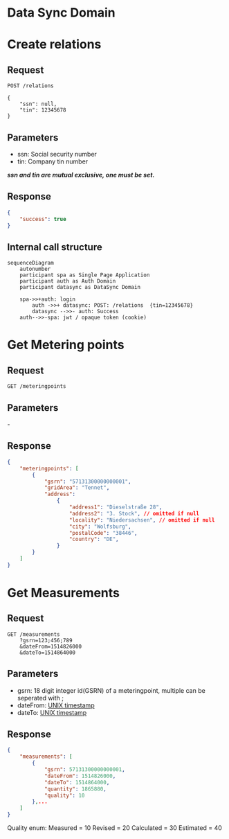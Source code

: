 # Data Sync Domain

# Create relations

## Request

```text
POST /relations

{
    "ssn": null,
    "tin": 12345678
}
```

## Parameters

- ssn: Social security number
- tin: Company tin number

***ssn and tin are mutual exclusive, one must be set.***

## Response

```json
{
    "success": true
}
```

## Internal call structure

```mermaid
sequenceDiagram
    autonumber
    participant spa as Single Page Application
    participant auth as Auth Domain
    participant datasync as DataSync Domain

    spa->>+auth: login
        auth ->>+ datasync: POST: /relations  {tin=12345678}
        datasync -->>- auth: Success
    auth-->>-spa: jwt / opaque token (cookie)

```

# Get Metering points


## Request

```text
GET /meteringpoints
```

## Parameters

\-

## Response

```json
{
    "meteringpoints": [
        {
            "gsrn": "57131300000000001",
            "gridArea": "Tennet",
            "address":
                {
                    "address1": "Dieselstraße 28",
                    "address2": "3. Stock", // omitted if null
                    "locality": "Niedersachsen", // omitted if null
                    "city": "Wolfsburg",
                    "postalCode": "38446",
                    "country": "DE",
                }
        }
    ]
}
```



# Get Measurements

## Request

```text
GET /measurements
    ?gsrn=123;456;789
    &dateFrom=1514826000
    &dateTo=1514864000
```

## Parameters

- gsrn: 18 digit integer id(GSRN) of a meteringpoint, multiple can be seperated with ;
- dateFrom: [UNIX timestamp](conventions.md#date-from-and-to)
- dateTo: [UNIX timestamp](conventions.md#date-from-and-to)


## Response

```json
{
    "measurements": [
        {
            "gsrn": 57131300000000001,
            "dateFrom": 1514826000,
            "dateTo": 1514864000,
            "quantity": 1865880,
            "quality": 10
        },...
    ]
}
```

Quality enum:
    Measured = 10
    Revised = 20
    Calculated = 30
    Estimated = 40